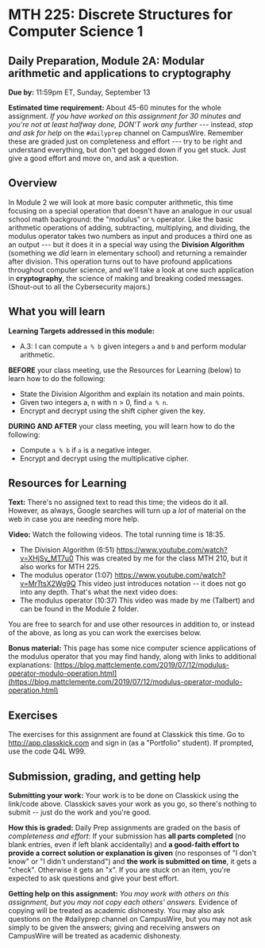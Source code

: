 # MTH 225: Discrete Structures for Computer Science 1 

## Daily Preparation, Module 2A: Modular arithmetic and applications to cryptography

**Due by:** 11:59pm ET, Sunday, September 13

**Estimated time requirement:** About 45-60 minutes for the whole assignment. *If you have worked on this assignment for 30 minutes and you're not at least halfway done, DON'T work any further* --- instead, *stop and ask for help* on the `#dailyprep` channel on CampusWire. Remember these are graded just on completeness and effort --- try to be right and understand everything, but don't get bogged down if you get stuck. Just give a good effort and move on, and ask a question. 



## Overview 

In Module 2 we will look at more basic computer arithmetic, this time focusing on a special operation that doesn't have an analogue in our usual school math background: the "modulus" or `%` operator. Like the basic arithmetic operations of adding, subtracting, multiplying, and dividing, the modulus operator takes two numbers as input and produces a third one as an output --- but it does it in a special way using the **Division Algorithm** (something we *did* learn in elementary school) and returning a remainder after division. This operation turns out to have profound applications throughout computer science, and we'll take a look at one such application in **cryptography**, the science of making and breaking coded messages. (Shout-out to all the Cybersecurity majors.) 


## What you will learn 

**Learning Targets addressed in this module:** 

+ A.3: I can compute `a % b` given integers `a` and `b` and perform modular arithmetic.

**BEFORE** your class meeting, use the Resources for Learning (below) to learn how to do the following: 

  - State the Division Algorithm and explain its notation and main points. 
  - Given two integers a, n with n > 0, find `a % n`. 
  - Encrypt and decrypt using the shift cipher given the key. 

**DURING AND AFTER** your class meeting, you will learn how to do the following: 

  - Compute `a % b` if `a` is a negative integer. 
  - Encrypt and decrypt using the multiplicative cipher. 

## Resources for Learning

**Text:** There's no assigned text to read this time; the videos do it all. However, as always, Google searches will turn up a *lot* of material on the web in case you are needing more help. 

**Video:** Watch the following videos. The total running time is 18:35. 

- The Division Algorithm (6:51) https://www.youtube.com/watch?v=XHjSy_MT7u0  This was created by me for the class MTH 210, but it also works for MTH 225. 
- The modulus operator (1:07) https://www.youtube.com/watch?v=MrTtsX2Wg9Q This video just introduces notation -- it does not go into any depth. That's what the next video does: 
- The modulus operator (10:37) This video was made by me (Talbert) and can be found in the Module 2 folder. 

You are free to search for and use other resources in addition to, or instead of the above, as long as you can work the exercises below.

**Bonus material:** This page has some nice computer science applications of the modulus operator that you may find handy, along with links to additional explanations: [https://blog.mattclemente.com/2019/07/12/modulus-operator-modulo-operation.html](https://blog.mattclemente.com/2019/07/12/modulus-operator-modulo-operation.html)


## Exercises

The exercises for this assignment are found at Classkick this time. Go to http://app.classkick.com and sign in (as a "Portfolio" student). If prompted, use the code Q4L W99. 


## Submission, grading, and getting help 

**Submitting your work:** Your work is to be done on Classkick using the link/code above. Classkick saves your work as you go, so there's nothing to submit -- just do the work and you're good. 

**How this is graded:** Daily Prep assignments are graded on the basis of *completeness and effort*: If your submission has **all parts completed** (no blank entries, even if left blank accidentally) and **a good-faith effort to provide a correct solution or explanation is given** (no responses of "I don't know" or "I didn't understand") and **the work is submitted on time**, it gets a "check". Otherwise it gets an "x". If you are stuck on an item, you're expected to ask questions and give your best effort.  

**Getting help on this assignment:** *You may work with others on this assignment, but you may not copy each others' answers.* Evidence of copying will be treated as academic dishonesty. You may also ask questions on the #dailyprep channel on CampusWire, but you may not ask simply to be given the answers; giving and receiving answers on CampusWire will be treated as academic dishonesty.
<!--stackedit_data:
eyJoaXN0b3J5IjpbMTA5NjA2MDQsLTUzNDI2MjIxOV19
-->